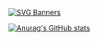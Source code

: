 [![SVG Banners](https://svg-banners.vercel.app/api?type=origin&text1=Hi%20there%20👋🏻&text2=💖%20I'm%20Aida&width=800&height=400)](https://github.com/Akshay090/svg-banners)

[![Anurag's GitHub stats](https://github-readme-stats.vercel.app/api?username=AidaJ-Gutierrez)](https://github.com/AidaJ-Gutierrez/github-readme-stats)

<!--
**AidaJ-Gutierrez/AidaJ-Gutierrez** is a ✨ _special_ ✨ repository because its `README.md` (this file) appears on your GitHub profile.

Here are some ideas to get you started:

- 🔭 I’m currently working on ...
- 🌱 I’m currently learning ...
- 👯 I’m looking to collaborate on ...
- 🤔 I’m looking for help with ...
- 💬 Ask me about ...
- 📫 How to reach me: ...
- 😄 Pronouns: ...
- ⚡ Fun fact: ...
-->
